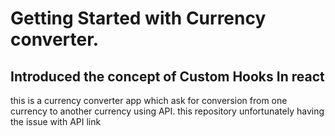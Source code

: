 # Getting Started with Currency converter.
 ## Introduced the concept of Custom Hooks In react
 this is a currency converter app which ask for conversion from one currency to another currency using API.
 this repository unfortunately having the issue with API link

